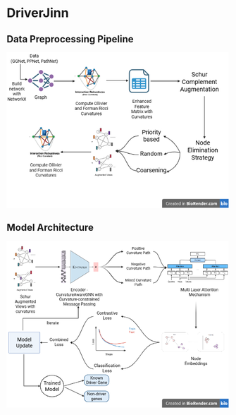 # DriverJinn

## Data Preprocessing Pipeline
[![Data Preprocessing Pipeline](DriverJinn%20Data%20Preprocessing.jpeg)](DriverJinn%20Data%20Preprocessing.jpeg)

## Model Architecture
[![Model Architecture](DriverJinn%20Architecture.png)](DriverJinn%20Architecture.png)